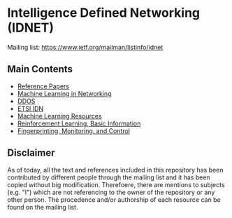 Intelligence Defined Networking (IDNET)
=======================================

Mailing list: https://www.ietf.org/mailman/listinfo/idnet


Main Contents
-------------

- [Reference Papers](reference-papers.md)
- [Machine Learning in Networking](ml-in-net.md)
- [DDOS](ddos.md)
- [ETSI IDN](etsi-idn.md)
- [Machine Learning Resources](ml-resources.md)
- [Reinforcement Learning, Basic Information](rl-basic.md)
- [Fingerprinting, Monitoring, and Control](fingerprinting-monitoring-control.md)


Disclaimer
----------

As of today, all the text and references included in this repository has been contributed by different people through the mailing list and it has been copied without big modification. Therefoere, there are mentions to subjects (e.g. "I") which are not referencing to the owner of the repository or any other person. The procedence and/or authorship of each resource can be found on the mailing list.
